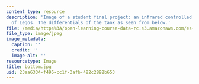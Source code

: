 ```yaml
---
content_type: resource
description: 'Image of a student final project: an infrared controlled tank made out
  of Legos. The differentials of the tank as seen from below.'
file: /media/https%3A/open-learning-course-data-rc.s3.amazonaws.com/es-293-lego-robotics-spring-2007/23aa6334f495cc1f3afb482c2892b653_bottom.jpg
file_type: image/jpeg
image_metadata:
  caption: ''
  credit: ''
  image-alt: ''
resourcetype: Image
title: bottom.jpg
uid: 23aa6334-f495-cc1f-3afb-482c2892b653
---
```

